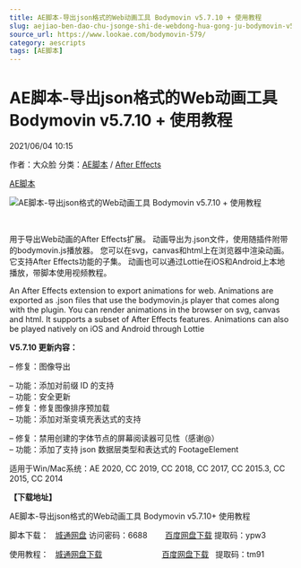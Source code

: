 ```yaml
---
title: AE脚本-导出json格式的Web动画工具 Bodymovin v5.7.10 + 使用教程
slug: aejiao-ben-dao-chu-jsonge-shi-de-webdong-hua-gong-ju-bodymovin-v5-7-10-shi-yong-jiao-cheng
source_url: https://www.lookae.com/bodymovin-579/
category: aescripts
tags: [AE脚本]
---
```

# AE脚本-导出json格式的Web动画工具 Bodymovin v5.7.10 + 使用教程

2021/06/04 10:15

作者：大众脸
分类：[AE脚本](https://www.lookae.com/after-effects/aescripts/) / [After Effects](https://www.lookae.com/after-effects/)

[AE脚本](https://www.lookae.com/tag/ae%e8%84%9a%e6%9c%ac/)

![AE脚本-导出json格式的Web动画工具 Bodymovin v5.7.10 + 使用教程](https://www.lookae.com/wp-content/uploads/2019/04/Bodymovin.jpg "AE脚本-导出json格式的Web动画工具 Bodymovin v5.7.10 + 使用教程-LookAE.com")

﻿

用于导出Web动画的After Effects扩展。 动画导出为.json文件，使用随插件附带的bodymovin.js播放器。 您可以在svg，canvas和html上在浏览器中渲染动画。 它支持After Effects功能的子集。 动画也可以通过Lottie在iOS和Android上本地播放，带脚本使用视频教程。

An After Effects extension to export animations for web. Animations are exported as .json files that use the bodymovin.js player that comes along with the plugin. You can render animations in the browser on svg, canvas and html. It supports a subset of After Effects features. Animations can also be played natively on iOS and Android through Lottie

**V5.7.10 更新内容：**

– 修复：图像导出

– 功能：添加对前缀 ID 的支持  
– 功能：安全更新  
– 修复：修复图像排序预加载  
– 功能：添加对渐变填充表达式的支持

– 修复：禁用创建的字体节点的屏幕阅读器可见性（感谢@）  
– 功能：添加了支持 json 数据层类型和表达式的 FootageElement

适用于Win/Mac系统：AE 2020, CC 2019, CC 2018, CC 2017, CC 2015.3, CC 2015, CC 2014

**【下载地址】**

AE脚本-导出json格式的Web动画工具 Bodymovin v5.7.10+ 使用教程

脚本下载：   [城通网盘](https://089u.com/f/680462-497863784-e4e840) 访问密码：6688        [百度网盘下载](https://pan.baidu.com/s/1Ay1ygfMJtaVOaruzIp-wmA) 提取码：ypw3

使用教程：   [城通网盘下载](https://lookae.ctfile.com/fs/680462-382843706)                           [百度网盘下载](https://pan.baidu.com/s/1qGkQJb27DRqeeOMZ-73uKg)   提取码：tm91
